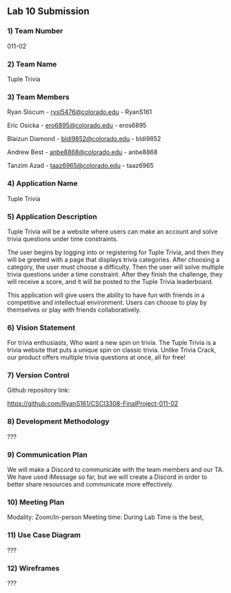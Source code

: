 ## Lab 10 Submission

### 1) Team Number

011-02

### 2) Team Name

Tuple Trivia

### 3) Team Members

Ryan Slocum - rysl5476@colorado.edu - RyanS161

Eric Osicka - ero6895@colorado.edu - eros6895

Blaizun Diamond - bldi9852@colorado.edu - bldi9852

Andrew Best - anbe8868@colorado.edu - anbe8868

Tanzim Azad - taaz6965@colorado.edu - taaz6965

### 4) Application Name

Tuple Trivia

### 5) Application Description

Tuple Trivia will be a website where users can make an account and solve trivia questions under time constraints.

The user begins by logging into or registering for Tuple Trivia, and then they will be greeted with a page that displays trivia categories. After choosing a category, the user must choose a difficulty. Then the user will solve multiple trivia questions under a time constraint. After they finish the challenge, they will receive a score, and it will be posted to the Tuple Trivia leaderboard.

This application will give users the ability to have fun with friends in a competitive and intellectual environment. Users can choose to play by themselves or play with friends collaboratively.

### 6) Vision Statement

For trivia enthusiasts, Who want a new spin on trivia. The Tuple Trivia is a trivia website that puts a unique spin on classic trivia. Unlike Trivia Crack, our product offers multiple trivia questions at once, all for free!

### 7) Version Control

Github repository link:

https://github.com/RyanS161/CSCI3308-FinalProject-011-02

### 8) Development Methodology

???

### 9) Communication Plan

We will make a Discord to communicate with the team members and our TA. We have used iMessage so far, but we will create a Discord in order to better share resources and communicate more effectively.

### 10) Meeting Plan

Modality: Zoom/In-person
Meeting time: During Lab Time is the best, 
### 11) Use Case Diagram

???

### 12) Wireframes

???